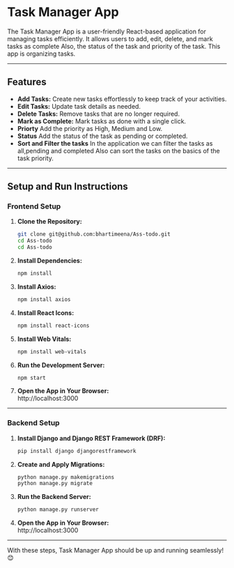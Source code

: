 # **Task Manager App**

The Task Manager App is a user-friendly React-based application for managing tasks efficiently. It allows users to add, edit, delete, and mark tasks as complete Also, the status of the task and priority of the task. This app is organizing tasks.

---

## **Features**
- **Add Tasks:** Create new tasks effortlessly to keep track of your activities.  
- **Edit Tasks:** Update task details as needed.  
- **Delete Tasks:** Remove tasks that are no longer required.  
- **Mark as Complete:** Mark tasks as done with a single click.
- **Priorty** Add the priority as High, Medium and Low.
- **Status** Add the status of the task as pending or completed.
- **Sort and Filter the tasks** In the application we can filter the tasks as all,pending and completed Also can sort the tasks on the basics of the task priority.

---

## **Setup and Run Instructions**

### **Frontend Setup**
1. **Clone the Repository:**
   ```bash
   git clone git@github.com:bhartimeena/Ass-todo.git
   cd Ass-todo
   cd Ass-todo
   ```

2. **Install Dependencies:**
   ```bash
   npm install
   ```

3. **Install Axios:**
   ```bash
   npm install axios
   ```

4. **Install React Icons:**
   ```bash
   npm install react-icons
   ```

5. **Install Web Vitals:**
   ```bash
   npm install web-vitals
   ```

6. **Run the Development Server:**
   ```bash
   npm start
   ```

7. **Open the App in Your Browser:**  
   http://localhost:3000

---

### **Backend Setup**
1. **Install Django and Django REST Framework (DRF):**
   ```bash
   pip install django djangorestframework
   ```

2. **Create and Apply Migrations:**
   ```bash
   python manage.py makemigrations
   python manage.py migrate
   ```

3. **Run the Backend Server:**
   ```bash
   python manage.py runserver
   ```
   
7. **Open the App in Your Browser:**  
   http://localhost:3000
---

With these steps, Task Manager App should be up and running seamlessly! 😊
